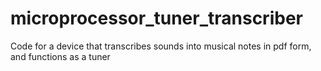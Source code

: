 # microprocessor_tuner_transcriber
Code for a device that transcribes sounds into musical notes in pdf form, and functions as a tuner
